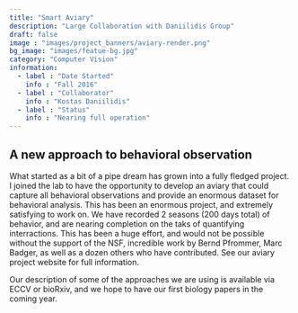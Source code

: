 ```yaml
---
title: "Smart Aviary"
description: "Large Collaboration with Daniilidis Group"
draft: false
image : "images/project_banners/aviary-render.png"
bg_image: "images/featue-bg.jpg"
category: "Computer Vision"
information:
  - label : "Date Started"
    info : "Fall 2016"
  - label : "Collaborator"
    info : "Kostas Daniilidis"
  - label : "Status"
    info : "Nearing full operation"
---
```


## A new approach to behavioral observation

What started as a bit of a pipe dream has grown into a fully fledged project. 
I joined the lab to have the opportunity to develop an aviary that could capture all behavioral 
observations and provide an enormous dataset for behavioral analysis. This has been an enormous project, 
and extremely satisfying to work on. We have recorded 2 seasons (200 days total) of behavior, and are 
nearing completion on the taks of quantifying interractions. This has been a huge effort, and would not be possible
without the support of the NSF, incredible work by Bernd Pfrommer, Marc Badger, as well as a dozen others who
have contributed. See our aviary project website for full information. 

Our description of some of the approaches we are using is available via ECCV or bioRxiv, and we hope to 
have our first biology papers in the coming year. 
